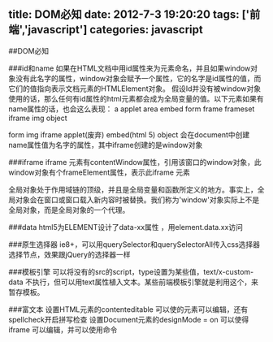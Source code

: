 title: DOM必知
date: 2012-7-3 19:20:20
tags: ['前端','javascript']
categories: javascript
---

##DOM必知

###id和name
如果在HTML文档中用id属性来为元素命名，并且如果window对象没有此名字的属性，window对象会赋予一个属性，它的名字是id属性的值，而它们的值指向表示文档元素的HTMLElement对象。
假设Id并没有被window对象使用的话，那么任何有id属性的html元素都会成为全局变量的值。以下元素如果有name属性的话，也会这么表现：
a applet area embed form frame frameset iframe img object

form img iframe applet(废弃) embed(html 5) object 会在document中创建name属性值为名字的属性，其中iframe创建的是window对象

###iframe
iframe 元素有contentWindow属性，引用该窗口的window对象，此window对象有个frameElement属性，表示此iframe 元素

全局对象处于作用域链的顶级，并且是全局变量和函数所定义的地方。事实上，全局对象会在窗口或窗口载入新内容时被替换。我们称为'window'对象实际上不是全局对象，而是全局对象的一个代理。

###data
html5为ELEMENT设计了data-xx属性 ，用element.data.xx访问

###原生选择器
ie8+，可以用querySelector和querySelectorAll传入css选择器选择节点，效果跟jQuery的选择器一样 

###模板引擎
可以将没有的src的script，type设置为某些值，text/x-custom-data 不执行，但可以用text属性植入文本。某些前端模板引擎就是利用这个，来暂存模板。

###富文本
设置HTML元素的contenteditable 可以使的元素可以编辑，还有spellcheck开启拼写检查 
设置Document元素的designMode = on 可以使得iframe 可以编辑，并可以使用命令

